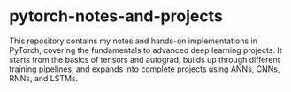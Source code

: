 # pytorch-notes-and-projects
This repository contains my notes and hands-on implementations in PyTorch, covering the fundamentals to advanced deep learning projects. It starts from the basics of tensors and autograd, builds up through different training pipelines, and expands into complete projects using ANNs, CNNs, RNNs, and LSTMs.

